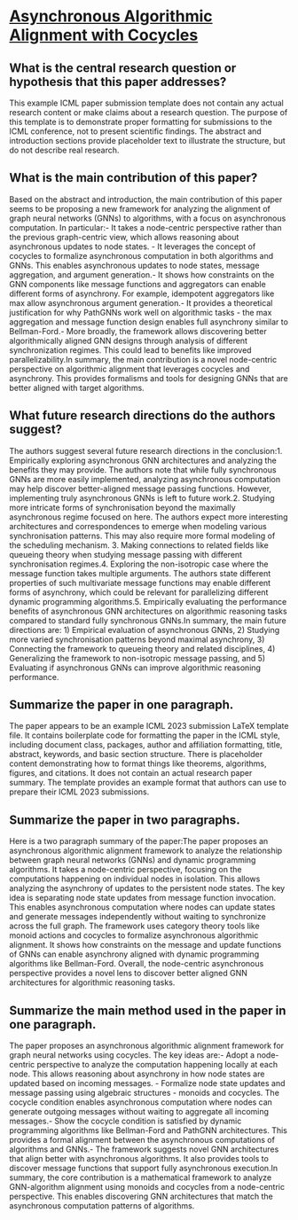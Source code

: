# [Asynchronous Algorithmic Alignment with Cocycles](https://arxiv.org/abs/2306.15632)

## What is the central research question or hypothesis that this paper addresses?

This example ICML paper submission template does not contain any actual research content or make claims about a research question. The purpose of this template is to demonstrate proper formatting for submissions to the ICML conference, not to present scientific findings. The abstract and introduction sections provide placeholder text to illustrate the structure, but do not describe real research.


## What is the main contribution of this paper?

Based on the abstract and introduction, the main contribution of this paper seems to be proposing a new framework for analyzing the alignment of graph neural networks (GNNs) to algorithms, with a focus on asynchronous computation. In particular:- It takes a node-centric perspective rather than the previous graph-centric view, which allows reasoning about asynchronous updates to node states. - It leverages the concept of cocycles to formalize asynchronous computation in both algorithms and GNNs. This enables asynchronous updates to node states, message aggregation, and argument generation.- It shows how constraints on the GNN components like message functions and aggregators can enable different forms of asynchrony. For example, idempotent aggregators like max allow asynchronous argument generation.- It provides a theoretical justification for why PathGNNs work well on algorithmic tasks - the max aggregation and message function design enables full asynchrony similar to Bellman-Ford.- More broadly, the framework allows discovering better algorithmically aligned GNN designs through analysis of different synchronization regimes. This could lead to benefits like improved parallelizability.In summary, the main contribution is a novel node-centric perspective on algorithmic alignment that leverages cocycles and asynchrony. This provides formalisms and tools for designing GNNs that are better aligned with target algorithms.


## What future research directions do the authors suggest?

The authors suggest several future research directions in the conclusion:1. Empirically exploring asynchronous GNN architectures and analyzing the benefits they may provide. The authors note that while fully synchronous GNNs are more easily implemented, analyzing asynchronous computation may help discover better-aligned message passing functions. However, implementing truly asynchronous GNNs is left to future work.2. Studying more intricate forms of synchronisation beyond the maximally asynchronous regime focused on here. The authors expect more interesting architectures and correspondences to emerge when modeling various synchronisation patterns. This may also require more formal modeling of the scheduling mechanism. 3. Making connections to related fields like queueing theory when studying message passing with different synchronisation regimes.4. Exploring the non-isotropic case where the message function takes multiple arguments. The authors state different properties of such multivariate message functions may enable different forms of asynchrony, which could be relevant for parallelizing different dynamic programming algorithms.5. Empirically evaluating the performance benefits of asynchronous GNN architectures on algorithmic reasoning tasks compared to standard fully synchronous GNNs.In summary, the main future directions are: 1) Empirical evaluation of asynchronous GNNs, 2) Studying more varied synchronisation patterns beyond maximal asynchrony, 3) Connecting the framework to queueing theory and related disciplines, 4) Generalizing the framework to non-isotropic message passing, and 5) Evaluating if asynchronous GNNs can improve algorithmic reasoning performance.


## Summarize the paper in one paragraph.

The paper appears to be an example ICML 2023 submission LaTeX template file. It contains boilerplate code for formatting the paper in the ICML style, including document class, packages, author and affiliation formatting, title, abstract, keywords, and basic section structure. There is placeholder content demonstrating how to format things like theorems, algorithms, figures, and citations. It does not contain an actual research paper summary. The template provides an example format that authors can use to prepare their ICML 2023 submissions.


## Summarize the paper in two paragraphs.

Here is a two paragraph summary of the paper:The paper proposes an asynchronous algorithmic alignment framework to analyze the relationship between graph neural networks (GNNs) and dynamic programming algorithms. It takes a node-centric perspective, focusing on the computations happening on individual nodes in isolation. This allows analyzing the asynchrony of updates to the persistent node states. The key idea is separating node state updates from message function invocation. This enables asynchronous computation where nodes can update states and generate messages independently without waiting to synchronize across the full graph. The framework uses category theory tools like monoid actions and cocycles to formalize asynchronous algorithmic alignment. It shows how constraints on the message and update functions of GNNs can enable asynchrony aligned with dynamic programming algorithms like Bellman-Ford. Overall, the node-centric asynchronous perspective provides a novel lens to discover better aligned GNN architectures for algorithmic reasoning tasks.


## Summarize the main method used in the paper in one paragraph.

The paper proposes an asynchronous algorithmic alignment framework for graph neural networks using cocycles. The key ideas are:- Adopt a node-centric perspective to analyze the computation happening locally at each node. This allows reasoning about asynchrony in how node states are updated based on incoming messages. - Formalize node state updates and message passing using algebraic structures - monoids and cocycles. The cocycle condition enables asynchronous computation where nodes can generate outgoing messages without waiting to aggregate all incoming messages.- Show the cocycle condition is satisfied by dynamic programming algorithms like Bellman-Ford and PathGNN architectures. This provides a formal alignment between the asynchronous computations of algorithms and GNNs.- The framework suggests novel GNN architectures that align better with asynchronous algorithms. It also provides tools to discover message functions that support fully asynchronous execution.In summary, the core contribution is a mathematical framework to analyze GNN-algorithm alignment using monoids and cocycles from a node-centric perspective. This enables discovering GNN architectures that match the asynchronous computation patterns of algorithms.
